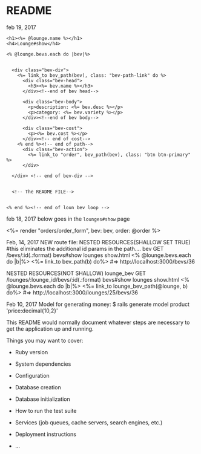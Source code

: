 # README

feb 19, 2017

<div class="container">

  <div class="lounge-container">

    <h1><%= @lounge.name %></h1>
    <h4>Lounge#show</h4>

    <% @lounge.bevs.each do |bev|%>


      <div class="bev-div">
        <%= link_to bev_path(bev), class: "bev-path-link" do %>
          <div class="bev-head">
            <h3><%= bev.name %></h3>
          </div><!--end of bev head-->

          <div class="bev-body">
            <p>description: <%= bev.desc %></p>
            <p>category: <%= bev.variety %></p>
          </div><!--end of bev body-->

          <div class="bev-cost">
            <p><%= bev.cost %></p>
          </div><!-- end of cost-->
        <% end %><!-- end of path-->
          <div class="bev-action">
            <%= link_to "order", bev_path(bev), class: "btn btn-primary" %>
          </div>

      </div> <!-- end of bev-div -->


      <!-- The README FILE-->


    <% end %><!-- end of loun bev loop -->

  </div><!-- end of the loung-con -->

</div><!--container-->






feb 18, 2017
below goes in the `lounges#show` page
<div>
    <%= render "orders/order_form", bev: bev, order: @order %>
</div>


Feb, 14, 2017
NEW
route file:
NESTED RESOURCES(SHALLOW SET TRUE)
#this eliminates the additional id params in the path....
bev GET    /bevs/:id(.:format)                    bevs#show
lounges show.html
<% @lounge.bevs.each do |b|%>
    <%= link_to bev_path(b) do%>
    #=> http://localhost:3000/bevs/36


NESTED RESOURCES(NOT SHALLOW)
lounge_bev GET    /lounges/:lounge_id/bevs/:id(.:format)                     bevs#show
lounges show.html
<% @lounge.bevs.each do |b|%>
    <%= link_to lounge_bev_path(@lounge, b) do%>
    #=> http://localhost:3000/lounges/25/bevs/36







Feb 10, 2017
Model for generating money:
$ rails generate model product 'price:decimal{10,2}'


This README would normally document whatever steps are necessary to get the
application up and running.

Things you may want to cover:

* Ruby version

* System dependencies

* Configuration

* Database creation

* Database initialization

* How to run the test suite

* Services (job queues, cache servers, search engines, etc.)

* Deployment instructions

* ...
